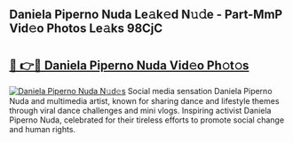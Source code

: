 ## Daniela Piperno Nuda Le𝚊k𝚎d N𝚞𝚍e - Part-MmP Vid𝚎o Photos Le𝚊ks 98CjC

# <h2><a href="http://fbd0o5.evod.top/?m=Daniela+Piperno+Nuda">🔗 👉🔴 Daniela Piperno Nuda Vid𝚎o Ph𝚘t𝚘s</a></h2>

[![Daniela Piperno Nuda N𝚞d𝚎s](https://i.imgur.com/8V9OHl7.gif)](http://fbd0o5.evod.top/?m=Daniela+Piperno+Nuda)
Social media sensation Daniela Piperno Nuda and multimedia artist, known for sharing dance and lifestyle themes through viral dance challenges and mini vlogs. Inspiring activist Daniela Piperno Nuda, celebrated for their tireless efforts to promote social change and human rights. 
